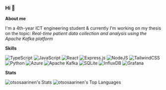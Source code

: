 ### Hi 👋

**About me**

I'm a 4th-year ICT engineering student & currently I'm working on my thesis on the topic: _Real-time patient data collection and analysis using the Apache Kafka platform_

**Skills**

![TypeScript](https://img.shields.io/badge/typescript-%23007ACC.svg?style=for-the-badge&logo=typescript&logoColor=white)
![JavaScript](https://img.shields.io/badge/javascript-%23323330.svg?style=for-the-badge&logo=javascript&logoColor=%23F7DF1E)
![React](https://img.shields.io/badge/react-%2320232a.svg?style=for-the-badge&logo=react&logoColor=%2361DAFB)
![Express.js](https://img.shields.io/badge/express.js-%23404d59.svg?style=for-the-badge&logo=express&logoColor=%2361DAFB)
![NodeJS](https://img.shields.io/badge/node.js-6DA55F?style=for-the-badge&logo=node.js&logoColor=white)
![TailwindCSS](https://img.shields.io/badge/tailwindcss-%2338B2AC.svg?style=for-the-badge&logo=tailwind-css&logoColor=white)
![Python](https://img.shields.io/badge/python-3670A0?style=for-the-badge&logo=python&logoColor=ffdd54)
![Azure](https://img.shields.io/badge/azure-%230072C6.svg?style=for-the-badge&logo=microsoftazure&logoColor=white)
![Apache Kafka](https://img.shields.io/badge/Apache%20Kafka-000?style=for-the-badge&logo=apachekafka)
![SQLite](https://img.shields.io/badge/sqlite-%2307405e.svg?style=for-the-badge&logo=sqlite&logoColor=white)
![InfluxDB](https://img.shields.io/badge/InfluxDB-22ADF6?style=for-the-badge&logo=InfluxDB&logoColor=white)
![Grafana](https://img.shields.io/badge/grafana-%23F46800.svg?style=for-the-badge&logo=grafana&logoColor=white)

**Stats**

![otsosaarinen's Stats](https://github-readme-stats.vercel.app/api?username=otsosaarinen&theme=vue-dark&show_icons=true&hide_border=true&count_private=true)
![otsosaarinen's Top Languages](https://github-readme-stats.vercel.app/api/top-langs/?username=otsosaarinen&theme=vue-dark&show_icons=true&hide_border=true&layout=compact)
